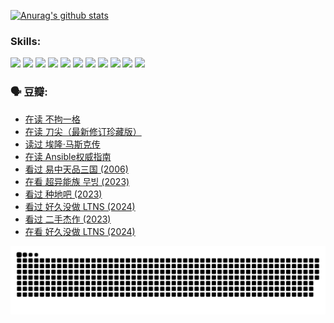 
[![Anurag's github stats](https://github-readme-stats.vercel.app/api?username=w940853815)](https://github.com/anuraghazra/github-readme-stats)

### Skills:

<code><img height="32" src="https://cdn.jsdelivr.net/npm/simple-icons@v5/icons/python.svg"></code>
<code><img height="32" src="https://cdn.jsdelivr.net/npm/simple-icons@v5/icons/javascript.svg"></code>
<code><img height="32" src="https://cdn.jsdelivr.net/npm/simple-icons@v5/icons/django.svg"></code>
<code><img height="32" src="https://cdn.jsdelivr.net/npm/simple-icons@v5/icons/flask.svg"></code>
<code><img height="32" src="https://cdn.jsdelivr.net/npm/simple-icons@v5/icons/vuetify.svg"></code>
<code><img height="32" src="https://cdn.jsdelivr.net/npm/simple-icons@v5/icons/git.svg"></code>
<code><img height="32" src="https://cdn.jsdelivr.net/npm/simple-icons@v5/icons/docker.svg"></code>
<code><img height="32" src="https://cdn.jsdelivr.net/npm/simple-icons@v5/icons/postgresql.svg"></code>
<code><img height="32" src="https://cdn.jsdelivr.net/npm/simple-icons@v5/icons/elasticsearch.svg"></code>
<code><img height="32" src="https://cdn.jsdelivr.net/npm/simple-icons@v5/icons/macos.svg"></code>
<code><img height="32" src="https://cdn.jsdelivr.net/npm/simple-icons@v5/icons/linux.svg"></code>

### 🗣 豆瓣:

<!-- DOUBAN-ACTIVITIES:START -->
- [在读 不拘一格](https://www.douban.com/people/136069238/status/4541712161/?_i=10377791)
- [在读 刀尖（最新修订珍藏版）](https://www.douban.com/people/136069238/status/4541711339/?_i=10377791)
- [读过 埃隆·马斯克传](https://www.douban.com/people/136069238/status/4541710351/?_i=10377791)
- [在读 Ansible权威指南](https://www.douban.com/people/136069238/status/4539151450/?_i=10377791)
- [看过 易中天品三国‎ (2006)](https://www.douban.com/people/136069238/status/4529910812/?_i=10377791)
- [在看 超异能族 무빙‎ (2023)](https://www.douban.com/people/136069238/status/4527291077/?_i=10377791)
- [看过 种地吧‎ (2023)](https://www.douban.com/people/136069238/status/4527289637/?_i=10377791)
- [看过 好久没做 LTNS‎ (2024)](https://www.douban.com/people/136069238/status/4527289515/?_i=10377791)
- [看过 二手杰作‎ (2023)](https://www.douban.com/people/136069238/status/4522502716/?_i=10377791)
- [在看 好久没做 LTNS‎ (2024)](https://www.douban.com/people/136069238/status/4521969883/?_i=10377791)
<!-- DOUBAN-ACTIVITIES:END -->


![Snake animation](https://raw.githubusercontent.com/w940853815/w940853815/output/github-contribution-grid-snake.svg)

<!--
**w940853815/w940853815** is a ✨ _special_ ✨ repository because its `README.md` (this file) appears on your GitHub profile.

Here are some ideas to get you started:

- 🔭 I’m currently working on ...
- 🌱 I’m currently learning ...
- 👯 I’m looking to collaborate on ...
- 🤔 I’m looking for help with ...
- 💬 Ask me about ...
- 📫 How to reach me: ...
- 😄 Pronouns: ...
- ⚡ Fun fact: ...
-->
